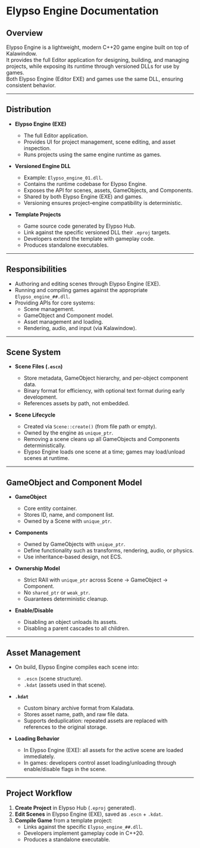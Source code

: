 # Elypso Engine Documentation

## Overview
Elypso Engine is a lightweight, modern C++20 game engine built on top of Kalawindow.  
It provides the full Editor application for designing, building, and managing projects, while exposing its runtime through versioned DLLs for use by games.  
Both Elypso Engine (Editor EXE) and games use the same DLL, ensuring consistent behavior.

---

## Distribution
- **Elypso Engine (EXE)**  
  - The full Editor application.  
  - Provides UI for project management, scene editing, and asset inspection.  
  - Runs projects using the same engine runtime as games.  

- **Versioned Engine DLL**  
  - Example: `Elypso_engine_01.dll`.  
  - Contains the runtime codebase for Elypso Engine.  
  - Exposes the API for scenes, assets, GameObjects, and Components.  
  - Shared by both Elypso Engine (EXE) and games.  
  - Versioning ensures project–engine compatibility is deterministic.  

- **Template Projects**  
  - Game source code generated by Elypso Hub.  
  - Link against the specific versioned DLL their `.eproj` targets.  
  - Developers extend the template with gameplay code.  
  - Produces standalone executables.  

---

## Responsibilities
- Authoring and editing scenes through Elypso Engine (EXE).  
- Running and compiling games against the appropriate `Elypso_engine_##.dll`.  
- Providing APIs for core systems:
  - Scene management.  
  - GameObject and Component model.  
  - Asset management and loading.  
  - Rendering, audio, and input (via Kalawindow).  

---

## Scene System
- **Scene Files (`.escn`)**  
  - Store metadata, GameObject hierarchy, and per-object component data.  
  - Binary format for efficiency, with optional text format during early development.  
  - References assets by path, not embedded.  

- **Scene Lifecycle**  
  - Created via `Scene::create()` (from file path or empty).  
  - Owned by the engine as `unique_ptr`.  
  - Removing a scene cleans up all GameObjects and Components deterministically.  
  - Elypso Engine loads one scene at a time; games may load/unload scenes at runtime.  

---

## GameObject and Component Model
- **GameObject**  
  - Core entity container.  
  - Stores ID, name, and component list.  
  - Owned by a Scene with `unique_ptr`.  

- **Components**  
  - Owned by GameObjects with `unique_ptr`.  
  - Define functionality such as transforms, rendering, audio, or physics.  
  - Use inheritance-based design, not ECS.  

- **Ownership Model**  
  - Strict RAII with `unique_ptr` across Scene → GameObject → Component.  
  - No `shared_ptr` or `weak_ptr`.  
  - Guarantees deterministic cleanup.  

- **Enable/Disable**  
  - Disabling an object unloads its assets.  
  - Disabling a parent cascades to all children.  

---

## Asset Management
- On build, Elypso Engine compiles each scene into:  
  - `.escn` (scene structure).  
  - `.kdat` (assets used in that scene).  

- **`.kdat`**  
  - Custom binary archive format from Kaladata.  
  - Stores asset name, path, and raw file data.  
  - Supports deduplication: repeated assets are replaced with references to the original storage.  

- **Loading Behavior**  
  - In Elypso Engine (EXE): all assets for the active scene are loaded immediately.  
  - In games: developers control asset loading/unloading through enable/disable flags in the scene.  

---

## Project Workflow
1. **Create Project** in Elypso Hub (`.eproj` generated).  
2. **Edit Scenes** in Elypso Engine (EXE), saved as `.escn` + `.kdat`.  
3. **Compile Game** from a template project:  
   - Links against the specific `Elypso_engine_##.dll`.  
   - Developers implement gameplay code in C++20.  
   - Produces a standalone executable.  